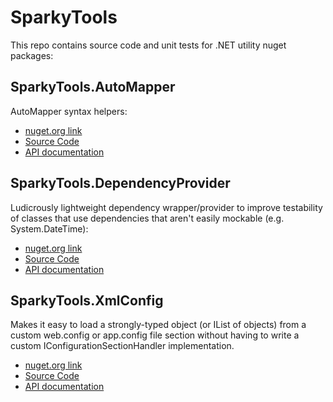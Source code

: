 # SparkyTools
This repo contains source code and unit tests for .NET utility nuget packages:

## SparkyTools.AutoMapper
AutoMapper syntax helpers:
* [nuget.org link](https://www.nuget.org/packages/SparkyTools.AutoMapper/)
* [Source Code](/SparkyTools.AutoMapper)
* [API documentation](/SparkyTools.AutoMapper/api.md)

## SparkyTools.DependencyProvider
Ludicrously lightweight dependency wrapper/provider to improve testability of classes that use dependencies that aren't easily mockable (e.g. System.DateTime):
* [nuget.org link](https://www.nuget.org/packages/SparkyTools.DependencyProvider/)
* [Source Code](/SparkyTools.DependencyProvider)
* [API documentation](/SparkyTools.DependencyProvider/api.md)

## SparkyTools.XmlConfig
Makes it easy to load a strongly-typed object (or IList of objects) from a custom web.config or app.config file section without having to write a custom IConfigurationSectionHandler implementation.
* [nuget.org link](https://www.nuget.org/packages/SparkyTools.XmlConfig/)
* [Source Code](/SparkyTools.XmlConfig)
* [API documentation](/SparkyTools.XmlConfig/api.md)
